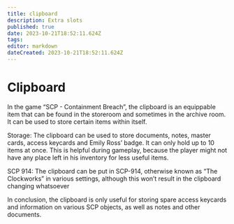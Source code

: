 ```yaml
---
title: clipboard
description: Extra slots
published: true
date: 2023-10-21T18:52:11.624Z
tags: 
editor: markdown
dateCreated: 2023-10-21T18:52:11.624Z
---
```


# Clipboard
In the game “SCP - Containment Breach”, the clipboard is an equippable item that can be found in the storeroom and sometimes in the archive room. It can be used to store certain items within itself.

Storage: The clipboard can be used to store documents, notes, master cards, access keycards and Emily Ross’ badge. It can only hold up to 10 items at once. This is helpful during gameplay, because the player might not have any place left in his inventory for less useful items.

SCP 914: The clipboard can be put in SCP-914, otherwise known as “The Clockworks” in various settings, although this won’t result in the clipboard changing whatsoever

In conclusion, the clipboard is only useful for storing spare access keycards and information on various SCP objects, as well as notes and other documents.